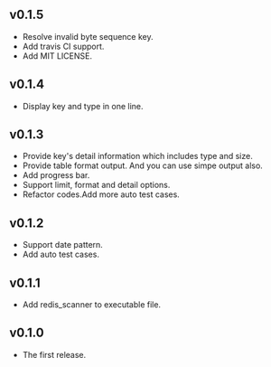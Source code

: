 ## v0.1.5
 * Resolve invalid byte sequence key.
 * Add travis CI support.
 * Add MIT LICENSE.

## v0.1.4
 * Display key and type in one line.

## v0.1.3

 * Provide key's detail information which includes type and size.
 * Provide table format output. And you can use simpe output also.
 * Add progress bar.
 * Support limit, format and detail options.
 * Refactor codes.Add more auto test cases.

## v0.1.2

 * Support date pattern.
 * Add auto test cases.

## v0.1.1

 * Add redis_scanner to executable file.

## v0.1.0

 * The first release.
